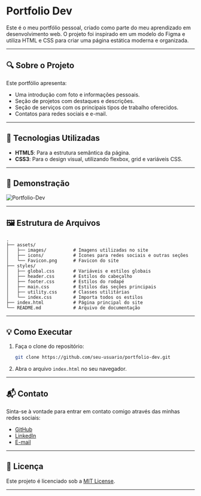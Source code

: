 # Portfolio Dev

Este é o meu portfólio pessoal, criado como parte do meu aprendizado em desenvolvimento web. O projeto foi inspirado em um modelo do Figma e utiliza HTML e CSS para criar uma página estática moderna e organizada.

---

## 🔍 Sobre o Projeto

Este portfólio apresenta:
- Uma introdução com foto e informações pessoais.
- Seção de projetos com destaques e descrições.
- Seção de serviços com os principais tipos de trabalho oferecidos.
- Contatos para redes sociais e e-mail.

---

## 🚀 Tecnologias Utilizadas

- **HTML5**: Para a estrutura semântica da página.
- **CSS3**: Para o design visual, utilizando flexbox, grid e variáveis CSS.

---

## 📸 Demonstração

![Portfolio-Dev](https://github.com/user-attachments/assets/caebf5a3-b398-4e1d-8e27-dd9b909145df)


---

## 🖼 Estrutura de Arquivos

```plaintext
.
├── assets/
│   ├── images/          # Imagens utilizadas no site
│   ├── icons/           # Ícones para redes sociais e outras seções
│   └── Favicon.png      # Favicon do site
├── styles/
│   ├── global.css       # Variáveis e estilos globais
│   ├── header.css       # Estilos do cabeçalho
│   ├── footer.css       # Estilos do rodapé
│   ├── main.css         # Estilos das seções principais
│   ├── utility.css      # Classes utilitárias
│   └── index.css        # Importa todos os estilos
├── index.html           # Página principal do site
└── README.md            # Arquivo de documentação
```

---

## 💡 Como Executar

1. Faça o clone do repositório:
   ```bash
   git clone https://github.com/seu-usuario/portfolio-dev.git
   ```
2. Abra o arquivo `index.html` no seu navegador.

---

## 📬 Contato

Sinta-se à vontade para entrar em contato comigo através das minhas redes sociais:
- [GitHub](https://github.com/RalphCajazeira)
- [LinkedIn](https://www.linkedin.com/in/ralphcajazeira/)
- [E-mail](mailto:ralphmtk@gmail.com)

---

## 📝 Licença

Este projeto é licenciado sob a [MIT License](LICENSE).

---
